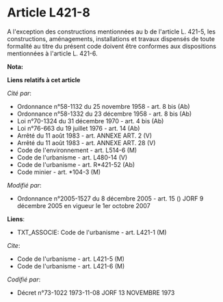 # Article L421-8

A l'exception des constructions mentionnées au b de l'article L. 421-5, les constructions, aménagements, installations et
travaux dispensés de toute formalité au titre du présent code doivent être conformes aux dispositions mentionnées à l'article
L. 421-6.

**Nota:**



**Liens relatifs à cet article**

_Cité par_:

  - Ordonnance n°58-1132 du 25 novembre 1958 - art. 8 bis (Ab)
  - Ordonnance n°58-1332 du 23 décembre 1958 - art. 8 bis (Ab)
  - Loi n°70-1324 du 31 décembre 1970 - art. 4 bis (Ab)
  - Loi n°76-663 du 19 juillet 1976 - art. 14 (Ab)
  - Arrêté du 11 août 1983 - art. ANNEXE ART. 2 (V)
  - Arrêté du 11 août 1983 - art. ANNEXE ART. 28 (V)
  - Code de l'environnement - art. L514-6 (M)
  - Code de l'urbanisme - art. L480-14 (V)
  - Code de l'urbanisme - art. R*421-52 (Ab)
  - Code minier - art. *104-3 (M)

_Modifié par_:

  - Ordonnance n°2005-1527 du 8 décembre 2005 - art. 15 () JORF 9 décembre 2005 en vigueur le 1er octobre 2007

**Liens**:

  - TXT_ASSOCIE: Code de l'urbanisme - art. L421-1 (M)

_Cite_:

  - Code de l'urbanisme - art. L421-5 (M)
  - Code de l'urbanisme - art. L421-6 (M)

_Codifié par_:

  - Décret n°73-1022 1973-11-08 JORF 13 NOVEMBRE 1973
